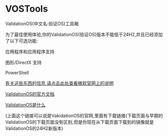 # VOSTools
ValidationOS(中文名:验证OS)工具箱


为了最佳使用体验,你的ValidationOS(验证OS)版本不能低于24H2,并且已经添加了以下可选功能:

应用程序和应用程序支持

图形/DirectX 支持

PowerShell

[有关这些东西的信息,请点击此处查看微软官网上的说明](https://learn.microsoft.com/zh-cn/windows-hardware/manufacture/desktop/validation-os-feature-packages)

[ValidationOS的官方文档](https://learn.microsoft.com/zh-cn/windows-hardware/manufacture/desktop/validation-os-overview)

[ValidationOS是什么](https://www.bilibili.com/video/BV1kwoAYtECK/)

(上面这个链接可以说是VakidationOS的官网,里面有下载链接(下载页面与早期的ValidationOS的下载页面没有区别,但是你现在从下载页面下载到的镜像就是ValidationOS的24H2新版本)
